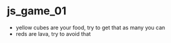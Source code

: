 # js_game_01
- yellow cubes are your food, try to get that as many you can
- reds are lava, try to avoid that 
